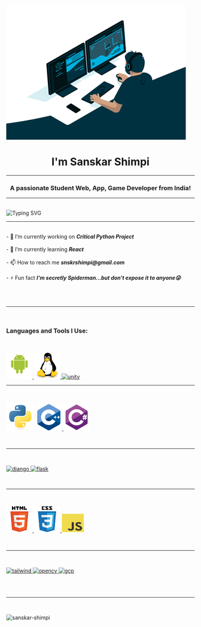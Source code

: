 ![](https://github.com/Sanskar-Shimpi/Sanskar-Shimpi/blob/main/giphy.gif)
<h1 align="center">I'm Sanskar Shimpi</h1>
<hr>
<h3 align="center">A passionate Student Web, App, Game Developer from India!</h3>
<hr>
<br>
<img src="https://readme-typing-svg.demolab.com?font=Times+New+Roman&size=30&pause=0&color=BD24FF&width=435&lines=I am a Web+Designer!+;I am an App+Developer!+;I am a Game+Developer!+;I am a Web Developer!" alt="Typing SVG" />
<p align="left">
<hr>
<br>
- 🔭 I’m currently working on <b><i>Critical Python Project</i></b>
<br>
<br>
- 🌱 I’m currently learning <b><i>React</i></b>
<br>
<br>
- 📫 How to reach me <b><i>snskrshimpi@gmail.com</i></b>
<br>
<br>
- ⚡ Fun fact <b><i>I'm secretly Spiderman...but don't expose it to anyone😜</i></b>

</p>
<br>
<br>
<hr>
<br>  
<h3 align="left">Languages and Tools I Use:</h3>
<p align="left"> <a href="https://developer.android.com" target="_blank" rel="noreferrer">
    
<br>

<img src="https://raw.githubusercontent.com/devicons/devicon/master/icons/android/android-original-wordmark.svg" alt="android" width="70" height="70"/> </a> <a href="https://www.w3schools.com/cpp/" target="_blank" rel="noreferrer"><img src="https://raw.githubusercontent.com/devicons/devicon/master/icons/linux/linux-original.svg" alt="linux" width="70" height="70"/> </a> <a href="https://opencv.org/" target="_blank" rel="noreferrer"><img src="https://www.vectorlogo.zone/logos/unity3d/unity3d-icon.svg" alt="unity" width="70" height="70"/> </a> </p>

<hr>
<br>

<img src="https://raw.githubusercontent.com/devicons/devicon/master/icons/python/python-original.svg" alt="python" width="75" height="75"/> </a> <a href="https://tailwindcss.com/" target="_blank" rel="noreferrer"><img src="https://raw.githubusercontent.com/devicons/devicon/master/icons/cplusplus/cplusplus-original.svg" alt="cplusplus" width="70" height="70"/> </a> <a href="https://www.w3schools.com/cs/" target="_blank" rel="noreferrer"><img src="https://raw.githubusercontent.com/devicons/devicon/master/icons/csharp/csharp-original.svg" alt="csharp" width="70" height="70"/> </a> <a href="https://www.w3schools.com/css/" target="_blank" rel="noreferrer">

<br>
<hr>
<br>  
          
    
<img src="https://cdn.worldvectorlogo.com/logos/django.svg" alt="django" width="70" height="70"/> </a> <a href="https://flask.palletsprojects.com/" target="_blank" rel="noreferrer"><img src="https://www.vectorlogo.zone/logos/pocoo_flask/pocoo_flask-icon.svg" alt="flask" width="70" height="70"/> </a> <a href="https://cloud.google.com" target="_blank" rel="noreferrer">
    
    
<br>
<hr>
<br>   



<img src="https://raw.githubusercontent.com/devicons/devicon/master/icons/html5/html5-original-wordmark.svg" alt="html5" width="70" height="70"/> </a> <a href="https://www.java.com" target="_blank" rel="noreferrer"><img src="https://raw.githubusercontent.com/devicons/devicon/master/icons/css3/css3-original-wordmark.svg" alt="css3" width="70" height="70"/> </a> <a href="https://www.djangoproject.com/" target="_blank" rel="noreferrer"><img src="https://raw.githubusercontent.com/devicons/devicon/master/icons/javascript/javascript-original.svg" alt="javascript" width="60" height="50"/> </a> <a href="https://www.linux.org/" target="_blank" rel="noreferrer"> 
    
    
    
<br>
<hr>
<br>  
    
    

<img src="https://www.vectorlogo.zone/logos/tailwindcss/tailwindcss-icon.svg" alt="tailwind" width="70" height="60"/> </a> <a href="https://unity.com/" target="_blank" rel="noreferrer"><img src="https://www.vectorlogo.zone/logos/opencv/opencv-icon.svg" alt="opencv" width="90" height="60"/> </a> <a href="https://www.python.org" target="_blank" rel="noreferrer"><img src="https://www.vectorlogo.zone/logos/google_cloud/google_cloud-icon.svg" alt="gcp" width="70" height="60"/> </a> <a href="https://www.w3.org/html/" target="_blank" rel="noreferrer">
    
    
<br>
<br>
<hr>
<br>  


<p>
    
<img align="left" src="https://github-readme-stats.vercel.app/api/top-langs?username=sanskar-shimpi&show_icons=true&locale=en&layout=compact" alt="sanskar-shimpi" />
</p>

